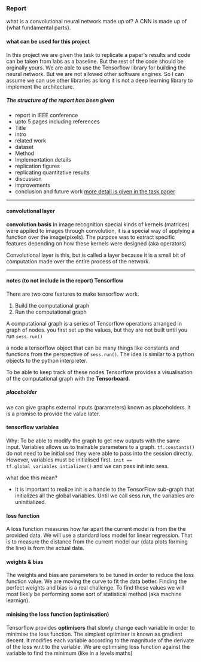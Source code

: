 ### Report

what is a convolutional neural network made up of?
A CNN is made up of {what fundamental parts}.

#### what can be used for this project
In this project we are given the task to replicate a paper's results and code can be taken from labs as a baseline. But the rest of the code should be orginally yours. We are able to use the Tensorflow library for building the neural network. But we are not allowed other software engines. So I can assume we can use other libraries as long it is not a deep learning library to implement the architecture.

##### The structure of the report has been given
* report in IEEE conference
* upto 5 pages including references
* Title
* intro
* related work
* dataset
* Method
* Implementation details
* replication figures
* replicating quantitative results
* discussion
* improvements
* conclusion and future work
[more detail is given in the task paper](https://www.ole.bris.ac.uk/bbcswebdav/courses/COMSM0018_2017/content/COMSM0018_Project_final.pdf)
---

#### convolutional layer
**convolution basis**
In image recognition special kinds of kernels (matrices) were applied to images through convolution, it is a special way of applying a function over the image(pixels). The purpose was to extract specific features depending on how these kernels were designed (aka operators)

Convolutional layer is this, but is called a layer because it is a small bit of computation made over the entire process of the network.


---

#### notes (to not include in the report) Tensorflow
There are two core features to make tensorflow work. 
1. Build the computational graph
2. Run the computational graph

A computational graph is a series of Tensorflow operations arranged in graph of nodes.
you first set up the values, but they are not built until you run ```sess.run()```

a node a tensorflow object that can be many things like constants and functions from the perspective of ```sess.run()```. The idea is similar to a python objects to the python interpreter.

To be able to keep track of these nodes Tensorflow provides a visualisation of the computational graph with the **Tensorboard**.

##### placeholder
we can give graphs external inputs (parameters) known as placeholders. It is a promise to provide the value later.

#### tensorflow variables
Why: To be able to modify the graph to get new outputs with the same input. Variables allows us to trainable parameters to a graph.
```tf.constants()``` do not need to be initialised they were able to pass into the session directly. However, variables must be initialised first.
```init == tf.global_variables_intializer()``` and we can pass init into sess.

what doe this mean?
* It is important to realize init is a handle to the TensorFlow sub-graph that initializes all the global variables. Until we call sess.run, the variables are uninitialized.

#### loss function
A loss function measures how far apart the current model is from the the provided data.
We will use a standard loss model for linear regression. That is to measure the distance from the current model our (data plots forming the line) is from the actual data.

#### weights & bias
The weights and bias are parameters to be tuned in order to reduce the loss function value. We are moving the curve to fit the data better.
Finding the perfect weights and bias is a real challenge. To find these values we will most likely be performing some sort of statistical method (aka machine learnign).

#### minising the loss function (optimisation)
Tensorflow provides **optimisers** that slowly change each variable in order to minimise the loss function.
The simplest optimiser is known as gradient decent.
It modifies each variable according to the magnitude of the derivate of the loss w.r.t to the variable.
We are optimising loss function against the variable to find the minimum (like in a levels maths)
